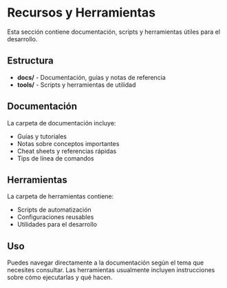 # Recursos y Herramientas

Esta sección contiene documentación, scripts y herramientas útiles para el desarrollo.

## Estructura

- **docs/** - Documentación, guías y notas de referencia
- **tools/** - Scripts y herramientas de utilidad

## Documentación

La carpeta de documentación incluye:

- Guías y tutoriales
- Notas sobre conceptos importantes
- Cheat sheets y referencias rápidas
- Tips de línea de comandos

## Herramientas

La carpeta de herramientas contiene:

- Scripts de automatización
- Configuraciones reusables
- Utilidades para el desarrollo

## Uso

Puedes navegar directamente a la documentación según el tema que necesites consultar. Las herramientas usualmente incluyen instrucciones sobre cómo ejecutarlas y qué hacen.
